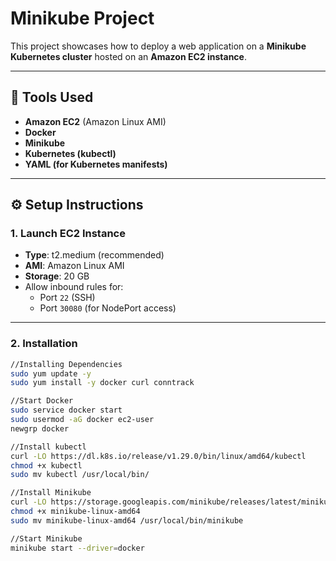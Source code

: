 #  Minikube Project

This project showcases how to deploy a web application on a **Minikube Kubernetes cluster** hosted on an **Amazon EC2 instance**.

---

## 📌 Tools Used

- **Amazon EC2** (Amazon Linux AMI)
- **Docker**
- **Minikube**
- **Kubernetes (kubectl)**
- **YAML (for Kubernetes manifests)**

---

## ⚙️ Setup Instructions

### 1. Launch EC2 Instance

- **Type**: t2.medium (recommended)
- **AMI**: Amazon Linux AMI
- **Storage**: 20 GB
- Allow inbound rules for:
  - Port `22` (SSH)
  - Port `30080` (for NodePort access)

---

### 2. Installation 

```bash
//Installing Dependencies
sudo yum update -y
sudo yum install -y docker curl conntrack

//Start Docker
sudo service docker start
sudo usermod -aG docker ec2-user
newgrp docker

//Install kubectl
curl -LO https://dl.k8s.io/release/v1.29.0/bin/linux/amd64/kubectl
chmod +x kubectl
sudo mv kubectl /usr/local/bin/

//Install Minikube
curl -LO https://storage.googleapis.com/minikube/releases/latest/minikube-linux-amd64
chmod +x minikube-linux-amd64
sudo mv minikube-linux-amd64 /usr/local/bin/minikube

//Start Minikube
minikube start --driver=docker


